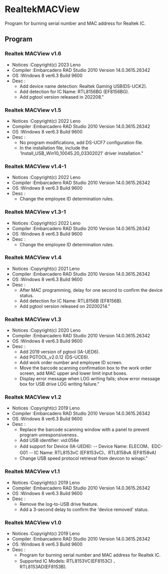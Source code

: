 # RealtekMACView
 Program for burning serial number and MAC address for Realtek IC.

## Program

### Realtek MACView v1.6
- Notices :Copyright(c) 2023 Leno
- Compiler :Embarcadero RAD Studio 2010 Version 14.0.3615.26342
- OS :Windows 8 ver6.3 Build 9600
- Desc :
	- Add device name detection: Realtek Gaming USB(DS-UCK2).
	- Add detection for IC Name: RTL8156BG (EF8156BG).
	- Add pgtool version released in 202208."

### Realtek MACView v1.5
- Notices :Copyright(c) 2022 Leno
- Compiler :Embarcadero RAD Studio 2010 Version 14.0.3615.26342
- OS :Windows 8 ver6.3 Build 9600
- Desc :
	- No program modifications, add DS-UCF7 configuration file.
	- In the installation file, include the 'Install_USB_Win10_10045.20_03302021' driver installation."

### Realtek MACView v1.4-1
- Notices :Copyright(c) 2022 Leno
- Compiler :Embarcadero RAD Studio 2010 Version 14.0.3615.26342
- OS :Windows 8 ver6.3 Build 9600
- Desc :
	- Change the employee ID determination rules.

### Realtek MACView v1.3-1
- Notices :Copyright(c) 2022 Leno
- Compiler :Embarcadero RAD Studio 2010 Version 14.0.3615.26342
- OS :Windows 8 ver6.3 Build 9600
- Desc : 
	- Change the employee ID determination rules.

### Realtek MACView v1.4
- Notices :Copyright(c) 2021 Leno
- Compiler :Embarcadero RAD Studio 2010 Version 14.0.3615.26342
- OS :Windows 8 ver6.3 Build 9600
- Desc : 
	- After MAC programming, delay for one second to confirm the device status.
	- Add detection for IC Name: RTL8156B (EF8156B).
	- Add pgtool version released on 20200214."

### Realtek MACView v1.3
- Notices :Copyright(c) 2020 Leno
- Compiler :Embarcadero RAD Studio 2010 Version 14.0.3615.26342
- OS :Windows 8 ver6.3 Build 9600
- Desc : 
	- Add 2019 version of pgtool (IA-UED6).
	- Add PGTOOL_v2.0.12 (DS-UCE6).
	- Add work order number and employee ID screen.
	- Move the barcode scanning confirmation box to the work order screen, add MAC upper and lower limit input boxes.
	- Display error message when LOG writing fails; show error message box for USB drive LOG writing failure."

### Realtek MACView v1.2
- Notices :Copyright(c) 2019 Leno
- Compiler :Embarcadero RAD Studio 2010 Version 14.0.3615.26342
- OS :Windows 8 ver6.3 Build 9600
- Desc : 
	- Replace the barcode scanning window with a panel to prevent program unresponsiveness.
	- Add USB identifier: vid:056e
	- Add support for Device (IA-UED6):
		-- Device Name: ELECOM、EDC-G01
		-- IC Name: RTL8153vC (EF8153vC)、RTL8158vA (EF8158vA)
	- Change USB speed protocol retrieval from devcon to winapi."

### Realtek MACView v1.1
- Notices :Copyright(c) 2019 Leno
- Compiler :Embarcadero RAD Studio 2010 Version 14.0.3615.26342
- OS :Windows 8 ver6.3 Build 9600
- Desc : 
	- Remove the log-to-USB drive feature.
	- Add a 3-second delay to confirm the 'device removed' status.

### Realtek MACView v1.0
- Notices :Copyright(c) 2019 Leno
- Compiler :Embarcadero RAD Studio 2010 Version 14.0.3615.26342
- OS :Windows 8 ver6.3 Build 9600
- Desc : 
	- Program for burning serial number and MAC address for Realtek IC.
	- Supported IC Models: RTL8153VC(EF8153C) 、RTL8153AD(EF8153B).
